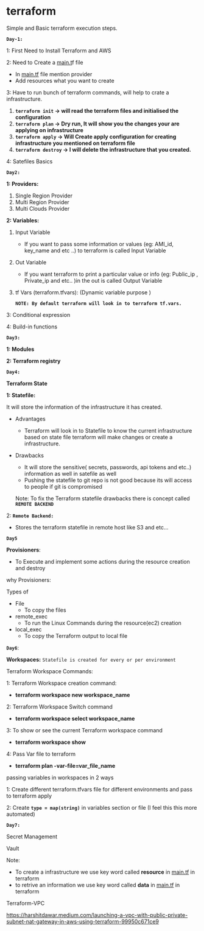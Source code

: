 # terraform

Simple and Basic terraform execution steps.

**`Day-1:`**

1: First Need to Install Terraform and AWS

2: Need to Create a [main.t](http://main.th)f file 

- In [main.tf](http://main.tf) file mention provider
- Add resources what you want to create

3: Have to run bunch of terraform commands, will help to crate a infrastructure. 

1. **`terraform init` → will read the terraform files and initialised the configuration** 
2. **`terraform plan`  → Dry run, It will show you the changes your are applying on infrastructure** 
3. **`terraform apply` → Will Create apply configuration for creating infrastructure you mentioned on terraform file** 
4. **`terraform destroy` → I will delete the infrastructure that you created.**

4: Satefiles Basics

**`Day2:`**

**1: Providers:**

1. Single Region Provider
2. Multi Region Provider
3. Multi Clouds Provider

**2: Variables:**

1. Input Variable
    - If you want to pass some  information or values (eg: AMI_id, key_name and etc ..) to terraform is called Input Variable
2. Out Variable 
    - If you want terraform to print a particular value or info (eg: Public_ip , Private_ip and etc.. )in the out is called Output Variable
3. tf Vars (terraform.tfvars): (Dynamic variable purpose )
    
    **`NOTE: By default terraform will look in to terraform tf.vars.`**
    

3: Conditional expression

4: Build-in functions

**`Day3:`**

**1: Modules**  

**2: Terraform registry**

**`Day4:`**

**Terraform State**

**1: Statefile:**   

It will store the information of the infrastructure it has created.

- Advantages
    - Terraform will look in to Statefile to know the current infrastructure based on state file terraform will make changes or create a infrastructure.
- Drawbacks
    - It will store the sensitive( secrets, passwords, api tokens and etc..) information as well in satefile as well
    - Pushing the statefile to git repo is not good because its will access to people if git is compromised
    
    Note: To fix the Terraform statefile drawbacks there is concept called **`REMOTE BACKEND`**
    

2: **`Remote Backend:`**

- Stores the terraform statefile in remote host like S3 and etc…

**`Day5`**

**Provisioners**: 

- To Execute and implement some actions during the resource creation and destroy

why Provisioners: 

Types of 

- File
    - To copy the files
- remote_exec
    - To run the Linux Commands during the resource(ec2) creation
- local_exec
    - To copy the Terraform output to local file

**`Day6`**:

**Workspaces:**
`Statefile is created for every or per environment`

Terraform Workspace Commands:

1: Terraform Workspace creation command:

- **terraform workspace new workspace_name**

2: Terraform Workspace Switch command 

- **terraform workspace select workspace_name**

3: To show or see the current Terraform workspace command

- **terraform workspace show**

4: Pass Var file to terraform 

- **terraform plan -var-file=var_file_name**

passing variables in workspaces in 2 ways

1: Create different terraform.tfvars file for different environments and pass to terraform apply 

2: Create **`type = map(string)`** in variables section or file  (I feel this this more automated)

**`Day7:`**

Secret Management 

Vault

Note: 

- To create a infrastructure we use key word called **resource** in [main.tf](http://main.tf) in terraform
- to retrive an information we use key word called **data** in [main.tf](http://main.tf) in terraform

Terraform-VPC

https://harshitdawar.medium.com/launching-a-vpc-with-public-private-subnet-nat-gateway-in-aws-using-terraform-99950c671ce9
